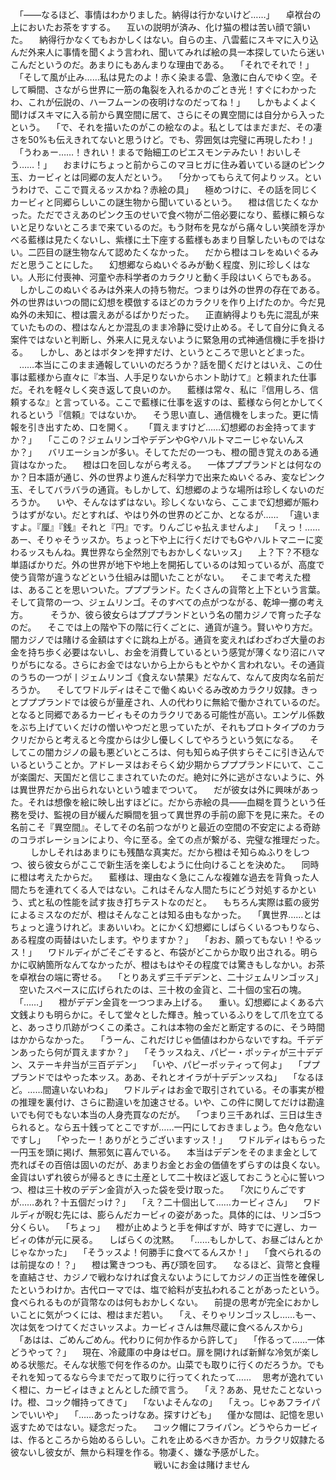 　「――なるほど、事情はわかりました。納得は行かないけど……」
　卓袱台の上においたお茶をすする。
　互いの説明が済み、化け猫の橙は苦い顔で頷いた。
　納得行かなくてもおかしくはない。自らの主、八雲藍にスキマに入り込んだ外来人に事情を聞くよう言われ、聞いてみれば絵の具一本探していたら迷いこんだというのだ。あまりにもあんまりな理由である。
　「それでそれで！」
　「そして風が止み……私は見たのよ！赤く染まる雲、急激に白んでゆく空。そして瞬間、さながら世界に一筋の亀裂を入れるかのごとき光！すぐにわかったわ、これが伝説の、ハーフムーンの夜明けなのだってね！」
　しかもよくよく聞けばスキマに入る前から異空間に居て、さらにその異空間には自分から入ったという。
　「で、それを描いたのがこの絵なのよ。私としてはまだまだ、その凄さを50%も伝えきれてないと思うけど。でも、雰囲気は完璧に再現したわ！」
　「うわぁー……！きれい！まるで飴細工のピエスモンテみたい！おいしそう……！」
　おまけにちょっと前からこのマヨヒガに住み着いている謎のピンク玉、カービィとは同郷の友人だという。
　「分かってもらえて何よりッス。というわけで、ここで買えるッスかね？赤絵の具」
　極めつけに、その話を同じくカービィと同郷らしいこの謎生物から聞いているという。
　橙は信じたくなかった。ただでさえあのピンク玉のせいで食べ物が二倍必要になり、藍様に頼らないと足りないところまで来ているのだ。もう財布を見ながら痛々しい笑顔を浮かべる藍様は見たくないし、紫様に土下座する藍様もあまり目撃したいものではない。二匹目の謎生物なんて認めたくなかった。
　だから橙はコレをぬいぐるみだと思うことにした。
　幻想郷ならぬいぐるみが動く程度、別に珍しくはない。人形に付喪神、河童や赤科学者のカラクリと動く手段はいくらでもある。
　しかしこのぬいぐるみは外来人の持ち物だ。つまりは外の世界の存在である。外の世界はいつの間に幻想を模倣するほどのカラクリを作り上げたのか。今だ見ぬ外の未知に、橙は震えあがるばかりだった。
　正直納得よりも先に混乱が来ていたものの、橙はなんとか混乱のまま冷静に受け止める。そして自分に負える案件ではないと判断し、外来人に見えないように緊急用の式神通信機に手を掛ける。
　しかし、あとはボタンを押すだけ、というところで思いとどまった。
　……本当にこのまま通報していいのだろうか？話を聞くだけとはいえ、この仕事は藍様から直々に『本当、人手足りないからホント助けて』と頼まれた仕事だ。それを軽々しく突き返して良いのか。
　藍様は常々、私に『信用しろ、信頼するな』と言っている。ここで藍様に仕事を返すのは、藍様なら何とかしてくれるという『信頼』ではないか。
　そう思い直し、通信機をしまった。更に情報を引き出すため、口を開く。　
　「買えますけど……幻想郷のお金持ってますか？」
　「ここの？ジェムリンゴやデデンやGやハルトマニーじゃないんスか？」
　バリエーションが多い。そしてただの一つも、橙の聞き覚えのある通貨はなかった。
　橙は口を回しながら考える。
　一体プププランドとは何なのか？日本語が通じ、外の世界より進んだ科学力で出来たぬいぐるみ、変なピンク玉、そしてバラバラの通貨。もしかして、幻想郷のような場所は珍しくないのだろうか。
　いや、そんなはずはない。珍しくないなら、ここまで幻想郷が賑わうはずがない。だとすれば、やはり外の世界のどこか、となるが……
　「違いますよ。『厘』『銭』それと『円』です。りんごじゃ払えませんよ」
　「えっ！……あー、そりゃそうッスか。ちょっと下や上に行くだけでもGやハルトマニーに変わるッスもんね。異世界なら全然別でもおかしくないッス」
　上？下？不穏な単語ばかりだ。外の世界が地下や地上を開拓しているのは知っているが、高度で使う貨幣が違うなどという仕組みは聞いたことがない。
　そこまで考えた橙は、あることを思いついた。プププランド。たくさんの貨幣と上下という言葉。そして貨幣の一つ、ジェムリンゴ。そのすべての点がつながる、乾坤一擲の考え方。
　
　そうか、彼ら彼女らはプププランドという名の闇カジノで育った子なのだ。
　そこでは上の階や下の階に行くごとに、通貨が違う。賢いやり方だ。闇カジノでは賭ける金額はすぐに跳ね上がる。通貨を変えればわざわざ大量のお金を持ち歩く必要はないし、お金を消費しているという感覚が薄くなり沼にハマりがちになる。さらにお金ではないから上からもとやかく言われない。その通貨のうちの一つが丨ジェムリンゴ《食えない禁果》だなんて、なんて皮肉な名前だろうか。
　そしてワドルディはそこで働くぬいぐるみ改めカラクリ奴隷。きっとプププランドでは彼らが量産され、人の代わりに無給で働かされているのだ。となると同郷であるカービィもそのカラクリである可能性が高い。エンゲル係数をぶち上げていくだけの憎いやつだと思っていたが、それもプロトタイプのカラクリだからと考えると今度からは少し優しくしてやろうという気になる。
　そしてこの闇カジノの最も悪どいところは、何も知らぬ子供すらそこに引き込んでいるということか。アドレーヌはおそらく幼少期からプププランドにいて、ここが楽園だ、天国だと信じこまされていたのだ。絶対に外に逃がさないように、外は異世界だから出られないという嘘までついて。
　だが彼女は外に興味があった。それは想像を絵に映し出すほどに。だから赤絵の具――血糊を買うという任務を受け、監視の目が緩んだ瞬間を狙って異世界の手前の廊下を見に来た。その名前こそ『異空間』。そしてその名前つながりと最近の空間の不安定による奇跡のコラボレーションにより、今に至る。全ての点が繋がる、完璧な推理だった。
　
　しかしそれはあまりにも残酷な真実だ。だから橙はそ知らぬふりをしつつ、彼ら彼女らがここで新生活を楽しむように仕向けることを決めた。
　同時に橙は考えたからだ。
　藍様は、理由なく急にこんな複雑な過去を背負った人間たちを連れてくる人ではない。これはそんな人間たちにどう対処するかという、式と私の性能を試す抜き打ちテストなのだと。
　もちろん実際は藍の疲労によるミスなのだが、橙はそんなことは知る由もなかった。
　「異世界……とはちょっと違うけれど。まあいいわ。とにかく幻想郷にしばらくいるつもりなら、ある程度の両替はいたします。やりますか？」
　「おお、願ってもない！やるッス！」
　ワドルディがごそごそすると、布袋がどこからか取り出される。明らかに収納箇所なんてなかったが、橙はもはやその程度では驚きもしなかい。お茶を卓袱台の端に寄せる。
　「とりあえず三千デデンと、二十ジェムリンゴッス」
　空いたスペースに広げられたのは、三十枚の金貨と、二十個の宝石の塊。
　「……」
　橙がデデン金貨を一つつまみ上げる。
　重い。幻想郷によくある六文銭よりも明らかに。そして堂々とした輝き。触っているふりをして爪を立てると、あっさり爪跡がつくこの柔さ。これは本物の金だと断定するのに、そう時間はかからなかった。
　「うーん、これだけじゃ価値はわからないですね。千デデンあったら何が買えますか？」
　「そうッスねえ、パピー・ポッティが三十デデン、ステーキ弁当が三百デデン」
　「いや、パピーポッティって何よ」
　「プププランドではやった本ッス。ああ、それとオイラが十デデンッスね」
　「なるほど。……間違いないわね」
　ワドルディはお金で取引されている。その事実が橙の推理を裏付け、さらに勘違いを加速させる。いや、この件に関してだけは勘違いでも何でもない本当の人身売買なのだが。
　「つまり三千あれば、三日は生きられると。なら五十銭ってとこですが……一円にしておきましょう。色々危ないですし」
　「やったー！ありがとうございますッス！」
　ワドルディはもらった一円玉を頭に掲げ、無邪気に喜んでいる。
　本当はデデンをそのまま金として売ればその百倍は固いのだが、あまりお金とお金の価値をずらすのは良くない。金貨はいずれ彼らが帰るときに土産として二十枚ほど返しておこうと心に誓いつつ、橙は三十枚のデデン金貨が入った袋を受け取った。
　「次にりんごですが……あれ？十五個だっけ？」
　「え？二十個出して……カービィさん」
　ワドルディが睨む先には、膨らんだカービィの姿があった。具体的には、リンゴ5つ分くらい。
　「ちょっ」
　橙が止めようと手を伸ばすが、時すでに遅し、カービィの体が元に戻る。
　しばらくの沈黙。
　「……もしかして、お昼ごはんとかじゃなかった」
　「そうッスよ！何勝手に食べてるんスか！」
　「食べられるのは前提なの！？」
　橙は驚きつつも、再び頭を回す。
　なるほど、貨幣と食糧を直結させ、カジノで戦わなければ食えないようにしてカジノの正当性を確保したというわけか。古代ローマでは、塩で給料が支払われることがあったという。食べられるものが貨幣なのは何もおかしくない。
　前提の思考が完全におかしいことに気がつくには、橙はまだ若い。
　「え、そりゃリンゴッスし……もー、次は気をつけてくださいッスよ。カービィさんは無尽蔵に食べるんスから」
　「あはは、ごめんごめん。代わりに何か作るから許して」
　「作るって……一体どうやって？」
　現在、冷蔵庫の中身はゼロ。扉を開ければ新鮮な冷気が楽しめる状態だ。そんな状態で何を作るのか。山菜でも取りに行くのだろうか。でもそれを知ってるなら今までだって取りに行ってくれたって……
　思考が逸れていく橙に、カービィはきょとんとした顔で言う。
　「え？ああ、見せたことないっけ。橙、コック帽持ってきて」
　「ないよそんなの」
　「えっ。じゃあフライパンでいいや」
　「……あったっけなあ。探すけども」
　僅かな間は、記憶を思い返すためではない。疑念だった。
　コック帽にフライパン。どうやらカービィは、作るところから始めるらしい。これを止めるべきか否か。カラクリ奴隷たる彼ないし彼女が、無から料理を作る。物凄く、嫌な予感がした。
　
　
　
　
　
　
　
　
　
　
　
　
　戦いにお金は賭けません
　
　
　